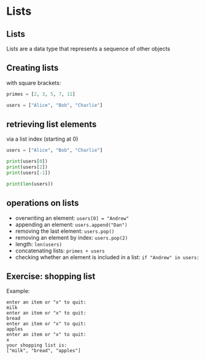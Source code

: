 # Lists

## Lists

Lists are a data type that represents a sequence of other objects

## Creating lists

with square brackets:

```py
primes = [2, 3, 5, 7, 11]

users = ["Alice", "Bob", "Charlie"]
```

## retrieving list elements

via a list index (starting at 0)

```py
users = ["Alice", "Bob", "Charlie"]

print(users[0])
print(users[2])
print(users[-1])

print(len(users))
```

## operations on lists

- overwriting an element: `users[0] = "Andrew"`
- appending an element: `users.append("Dan")`
- removing the last element: `users.pop()`
- removing an element by index: `users.pop(2)`
- length: `len(users)`
- concatenating lists: `primes + users`
- checking whether an element is included in a list: `if "Andrew" in users:`

## Exercise: shopping list

Example:

```text
enter an item or "x" to quit:
milk
enter an item or "x" to quit:
bread
enter an item or "x" to quit:
apples
enter an item or "x" to quit:
x
your shopping list is:
["milk", "bread", "apples"]
```
